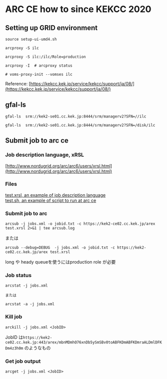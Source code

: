 # ARC CE how to since KEKCC 2020


## Setting up GRID environment

```
source setup-ui-umd4.sh

arcproxy -S ilc

arcproxy -S ilc:/ilc/Role=production 

arcproxy -I  # arcproxy status

# voms-proxy-init --vomses ilc
```

Reference: [https://kekcc.kek.jp/service/kekcc/support/ja/08/](https://kekcc.kek.jp/service/kekcc/support/ja/08/)

## gfal-ls 

```
gfal-ls  srm://kek2-se01.cc.kek.jp:8444/srm/managerv2?SFN=//ilc

gfal-ls  srm://kek2-se01.cc.kek.jp:8444/srm/managerv2?SFN=/disk/ilc
```

## Submit job to arc ce

### Job description language, xRSL

[http://www.nordugrid.org/arc/arc6/users/xrsl.html](http://www.nordugrid.org/arc/arc6/users/xrsl.html)

### Files
[test.xrsl, an example of job description language](test.xrsl)  
[test.sh, an example of script to run at arc ce](test.sh) 

### Submit job to arc
```
arcsub -j jobs.xml -o jobid.txt -c https://kek2-ce02.cc.kek.jp/arex test.xrsl 2>&1 | tee arcsub.log
```

または

```
arcsub --debug=DEBUG  -j jobs.xml -o jobid.txt -c https://kek2-ce02.cc.kek.jp/arex test.xrsl
```

long や heady queueを使うにはproduction role が必要

### Job status
```
arcstat -j jobs.xml 

または

arcstat -a -j jobs.xml
```

### Kill job 
```
arckill -j jobs.xml <JobID>
```
JobID は`https://kek2-ce02.cc.kek.jp:443/arex/mbnMDmhO76xnDb5ySmSBv0toABFKDmABFKDmraALDmlDFKDm4z3h0m`
のようなもの

### Get job output
```
arcget -j jobs.xml <JobID>
```

